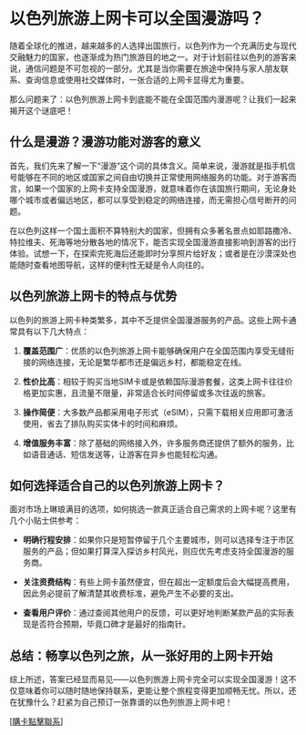 # 以色列旅游上网卡可以全国漫游吗？

随着全球化的推进，越来越多的人选择出国旅行，以色列作为一个充满历史与现代交融魅力的国家，也逐渐成为热门旅游目的地之一。对于计划前往以色列的游客来说，通信问题是不可忽视的一部分。尤其是当你需要在旅途中保持与家人朋友联系、查询信息或使用社交媒体时，一张合适的上网卡显得尤为重要。

那么问题来了：以色列旅游上网卡到底能不能在全国范围内漫游呢？让我们一起来揭开这个谜底吧！

## 什么是漫游？漫游功能对游客的意义

首先，我们先来了解一下“漫游”这个词的具体含义。简单来说，漫游就是指手机信号能够在不同的地区或国家之间自由切换并正常使用网络服务的功能。对于游客而言，如果一个国家的上网卡支持全国漫游，就意味着你在该国旅行期间，无论身处哪个城市或者偏远地区，都可以享受到稳定的网络连接，而无需担心信号断开的问题。

在以色列这样一个国土面积不算特别大的国家，但拥有众多著名景点如耶路撒冷、特拉维夫、死海等地分散各地的情况下，能否实现全国漫游直接影响到游客的出行体验。试想一下，在探索完死海后还能即时分享照片给好友；或者是在沙漠深处也能随时查看地图导航，这样的便利性无疑是令人向往的。

## 以色列旅游上网卡的特点与优势

以色列的旅游上网卡种类繁多，其中不乏提供全国漫游服务的产品。这些上网卡通常具有以下几大特点：

1. **覆盖范围广**：优质的以色列旅游上网卡能够确保用户在全国范围内享受无缝衔接的网络连接，无论是繁华都市还是偏远乡村，都能稳定在线。
   
2. **性价比高**：相较于购买当地SIM卡或是依赖国际漫游套餐，这类上网卡往往价格更加实惠，且流量不限量，非常适合长时间停留或多次往返的旅客。
   
3. **操作简便**：大多数产品都采用电子形式（eSIM），只需下载相关应用即可激活使用，省去了排队购买实体卡的时间和麻烦。

4. **增值服务丰富**：除了基础的网络接入外，许多服务商还提供了额外的服务，比如语音通话、短信发送等，让游客在异乡也能轻松沟通。

## 如何选择适合自己的以色列旅游上网卡？

面对市场上琳琅满目的选项，如何挑选一款真正适合自己需求的上网卡呢？这里有几个小贴士供参考：

- **明确行程安排**：如果你只是短暂停留于几个主要城市，则可以选择专注于市区服务的产品；但如果打算深入探访乡村风光，则应优先考虑支持全国漫游的服务商。
  
- **关注资费结构**：有些上网卡虽然便宜，但在超出一定额度后会大幅提高费用，因此务必提前了解清楚其收费标准，避免产生不必要的支出。
  
- **查看用户评价**：通过查阅其他用户的反馈，可以更好地判断某款产品的实际表现是否符合预期，毕竟口碑才是最好的指南针。

## 总结：畅享以色列之旅，从一张好用的上网卡开始

综上所述，答案已经显而易见——以色列旅游上网卡完全可以实现全国漫游！这不仅意味着你可以随时随地保持联系，更能让整个旅程变得更加顺畅无忧。所以，还在犹豫什么？赶紧为自己预订一张靠谱的以色列旅游上网卡吧！

[[購卡點擊聯系](https://t.me/s/esim1088)]